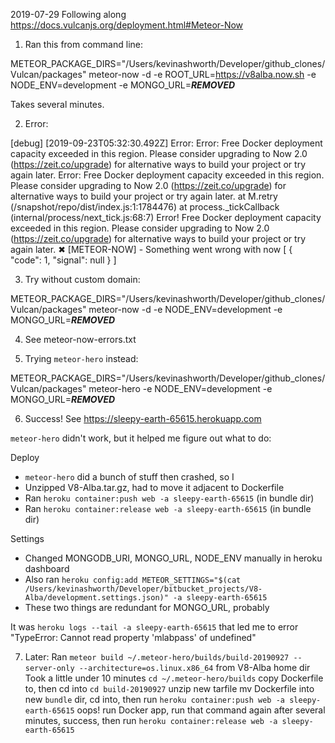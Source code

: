 2019-07-29
Following along https://docs.vulcanjs.org/deployment.html#Meteor-Now

1. Ran this from command line:

METEOR_PACKAGE_DIRS="/Users/kevinashworth/Developer/github_clones/Vulcan/packages" meteor-now -d -e ROOT_URL=https://v8alba.now.sh -e NODE_ENV=development -e MONGO_URL=***REMOVED***

Takes several minutes.

2. Error:

[debug] [2019-09-23T05:32:30.492Z] Error: Error: Free Docker deployment capacity exceeded in this region. Please consider upgrading to Now 2.0 (https://zeit.co/upgrade) for alternative ways to build your project or try again later.
Error: Free Docker deployment capacity exceeded in this region. Please consider upgrading to Now 2.0 (https://zeit.co/upgrade) for alternative ways to build your project or try again later.
    at M.retry (/snapshot/repo/dist/index.js:1:1784476)
    at process.\_tickCallback (internal/process/next_tick.js:68:7)
Error! Free Docker deployment capacity exceeded in this region. Please consider upgrading to Now 2.0 (https://zeit.co/upgrade) for alternative ways to build your project or try again later.
✖ [METEOR-NOW] - Something went wrong with now [
    {
        "code": 1,
        "signal": null
    }
]

3. Try without custom domain:

METEOR_PACKAGE_DIRS="/Users/kevinashworth/Developer/github_clones/Vulcan/packages" meteor-now -d -e NODE_ENV=development -e MONGO_URL=***REMOVED***

4. See meteor-now-errors.txt

5. Trying `meteor-hero` instead:

METEOR_PACKAGE_DIRS="/Users/kevinashworth/Developer/github_clones/Vulcan/packages" meteor-hero -e NODE_ENV=development -e MONGO_URL=***REMOVED***

6. Success! See https://sleepy-earth-65615.herokuapp.com

`meteor-hero` didn't work, but it helped me figure out what to do:

Deploy
- `meteor-hero` did a bunch of stuff then crashed, so I
- Unzipped V8-Alba.tar.gz, had to move it adjacent to Dockerfile
- Ran `heroku container:push web -a sleepy-earth-65615` (in bundle dir)
- Ran `heroku container:release web -a sleepy-earth-65615` (in bundle dir)

Settings
- Changed MONGODB_URI, MONGO_URL, NODE_ENV manually in heroku dashboard
- Also ran `heroku config:add METEOR_SETTINGS="$(cat /Users/kevinashworth/Developer/bitbucket_projects/V8-Alba/development.settings.json)" -a sleepy-earth-65615`
- These two things are redundant for MONGO_URL, probably

It was `heroku logs --tail -a sleepy-earth-65615` that led me to error "TypeError: Cannot read property 'mlabpass' of undefined"

7. Later:
Ran `meteor build ~/.meteor-hero/builds/build-20190927 --server-only --architecture=os.linux.x86_64` from V8-Alba home dir
Took a little under 10 minutes
`cd ~/.meteor-hero/builds`
copy Dockerfile to, then cd into
`cd build-20190927`
unzip new tarfile
mv Dockerfile into new `bundle` dir, cd into, then
run `heroku container:push web -a sleepy-earth-65615`
oops! run Docker app, run that command again
after several minutes, success, then run
`heroku container:release web -a sleepy-earth-65615`
